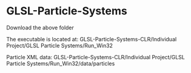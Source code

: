 # GLSL-Particle-Systems

Download the above folder

The executable is located at:
GLSL-Particle-Systems-CLR/Individual Project/GLSL Particle Systems/Run_Win32

Particle XML data:
GLSL-Particle-Systems-CLR/Individual Project/GLSL Particle Systems/Run_Win32/data/particles

